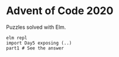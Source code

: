 # Advent of Code 2020
Puzzles solved with Elm.

```shell
elm repl
import Day5 exposing (..)
part1 # See the answer
```